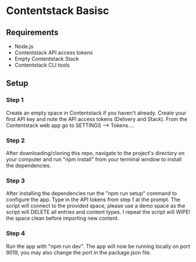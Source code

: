 # Contentstack Basisc

## Requirements

- Node.js
- Contentstack API access tokens
- Empty Contentstack Stack
- Contentstack CLI tools

## Setup

### Step 1

Create an empty space in Contentstack if you haven't already.
Create your first API key and note the API access tokens (Delivery and Stack).
From the Contentstack web app go to SETTINGS --> Tokens....

### Step 2

After downloading/cloning this repo, navigate to the project's directory on your computer and run "npm install" from your terminal window to install the dependencies.

### Step 3

After installing the dependencies run the "npm run setup" command to configure the app.
Type in the API tokens from step 1 at the prompt. The script will connect to the provided space, please use a demo space as the script will DELETE all entries and content types. I repeat the script will WIPE! the space clean before importing new content.

### Step 4

Run the app with "npm run dev". The app will now be running locally on port 9019, you may also change the port in the package.json file.


